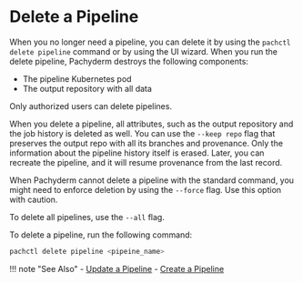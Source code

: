 # Delete a Pipeline

When you no longer need a pipeline, you can delete it by using the
`pachctl delete pipeline` command or by using the UI wizard. When
you run the delete pipeline, Pachyderm destroys the following components:

* The pipeline Kubernetes pod
* The output repository with all data

Only authorized users can delete pipelines.

When you delete a pipeline, all attributes, such as the output repository
and the job history is deleted as well.
You can use the `--keep repo` flag that preserves the output repo with
all its branches and provenance. Only the information about the pipeline
history itself is erased. Later, you can recreate the pipeline, and it
will resume provenance from the last record.

When Pachyderm cannot delete a pipeline with the standard command,
you might need to enforce deletion by using the `--force` flag. Use
this option with caution.

To delete all pipelines, use the `--all` flag.

To delete a pipeline, run the following command:

```bash
pachctl delete pipeline <pipeine_name>
```

!!! note "See Also"
    - [Update a Pipeline](./updating_pipelines/)
    - [Create a Pipeline](./create-pipeline/)
